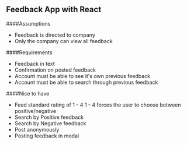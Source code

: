 ## Feedback App with React

####Assumptions
- Feedback is directed to company
- Only the company can view all feedback

####Requirements
- Feedback in text
- Confirmation on posted feedback
- Account must be able to see it's own previous feedback
- Account must be able to search through previous feedback

####Nice to have
- Feed standard rating of 1 - 4
	1 - 4 forces the user to choose between positive/negative
- Search by Positive feedback
- Search by Negative feedback
- Post anonymously
- Posting feedback in modal
